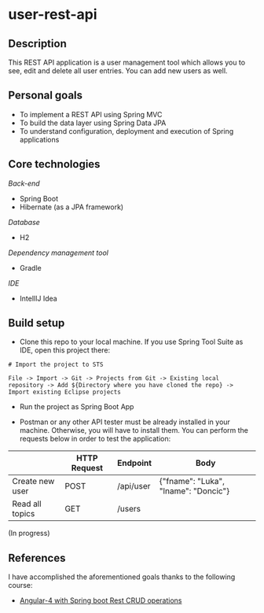 # user-rest-api

## Description

This REST API application is a user management tool which allows you to see, edit and delete all user entries. You can add new users as well.

## Personal goals

- To implement a REST API using Spring MVC
- To build the data layer using Spring Data JPA
- To understand configuration, deployment and execution of Spring applications

## Core technologies

*Back-end*
- Spring Boot
- Hibernate (as a JPA framework)

*Database*
- H2

*Dependency management tool*
- Gradle

*IDE*
- IntellIJ Idea

## Build setup

- Clone this repo to your local machine. If you use Spring Tool Suite as IDE, open this project there:

```
# Import the project to STS

File -> Import -> Git -> Projects from Git -> Existing local repository -> Add ${Directory where you have cloned the repo} -> Import existing Eclipse projects
```

- Run the project as Spring Boot App

- Postman or any other API tester must be already installed in your machine. Otherwise, you will have to install them. You can perform the requests below in order to test the application:

|   | HTTP Request | Endpoint | Body |
| ------------- | ------------- | ------------- | ------------- |
| Create new user  | POST  | /api/user  | {"fname": "Luka", "lname": "Doncic"} |
| Read all topics  | GET  | /users | |

(In progress)


## References

I have accomplished the aforementioned goals thanks to the following course:

- [Angular-4 with Spring boot Rest CRUD operations](https://www.youtube.com/watch?v=ioYJx-rNNoI&list=PLF0fAweo0Kogzy5I6LxEaIlJAxVORXZm-&index=1)

